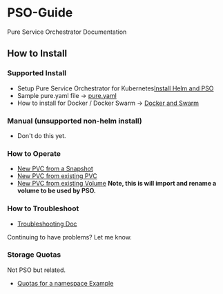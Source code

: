 # PSO-Guide

Pure Service Orchestrator Documentation 

## How to Install

### Supported Install

- Setup Pure Service Orchestrator for Kubernetes[Install Helm and PSO](installation_PSO.md)
- Sample pure.yaml file -> [pure.yaml](/Samples/pure.yaml)
- How to install for Docker / Docker Swarm -> [Docker and Swarm](docker.md)


### Manual (unsupported non-helm install)

- Don't do this yet.

### How to Operate

- [New PVC from a Snapshot](/Samples/fromsnap.yaml)
- [New PVC from existing PVC](Samples/frompvc.yaml)
- [New PVC from existing Volume](Samples/fromVol.yaml) **Note, this is will import and rename a volume to be used by PSO.**

### How to Troubleshoot

- [Troubleshooting Doc](troubleshooting.md)

Continuing to have problems? Let me know.

### Storage Quotas

Not PSO but related.

- [Quotas for a namespace Example](/quota-example/)
